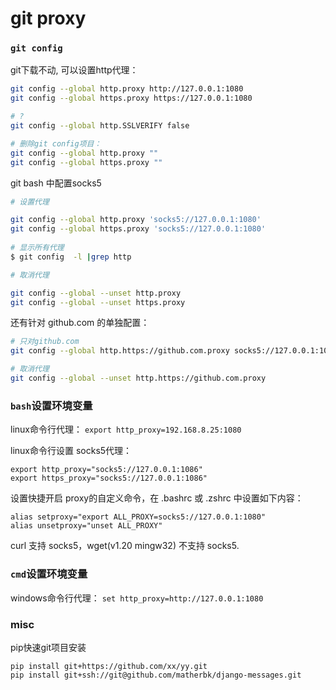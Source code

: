 # git proxy

### `git config`

git下载不动, 可以设置http代理：
``` bash
git config --global http.proxy http://127.0.0.1:1080
git config --global https.proxy https://127.0.0.1:1080

# ?
git config --global http.SSLVERIFY false

# 删除git config项目：
git config --global http.proxy ""
git config --global https.proxy ""
```

git bash 中配置socks5
``` bash
# 设置代理

git config --global http.proxy 'socks5://127.0.0.1:1080'
git config --global https.proxy 'socks5://127.0.0.1:1080'
 
# 显示所有代理 
$ git config  -l |grep http

# 取消代理

git config --global --unset http.proxy
git config --global --unset https.proxy
```

还有针对 github.com 的单独配置：
``` bash
# 只对github.com
git config --global http.https://github.com.proxy socks5://127.0.0.1:1080

# 取消代理
git config --global --unset http.https://github.com.proxy
```


### `bash`设置环境变量

linux命令行代理：
`export http_proxy=192.168.8.25:1080`

linux命令行设置 socks5代理：
```
export http_proxy="socks5://127.0.0.1:1086"
export https_proxy="socks5://127.0.0.1:1086"
```

设置快捷开启 proxy的自定义命令，在 .bashrc 或 .zshrc 中设置如下内容：
```
alias setproxy="export ALL_PROXY=socks5://127.0.0.1:1080"
alias unsetproxy="unset ALL_PROXY"
```


curl 支持 socks5，wget(v1.20 mingw32) 不支持 socks5.

### `cmd`设置环境变量
windows命令行代理：
`set http_proxy=http://127.0.0.1:1080`

### misc
 pip快速git项目安装
```
pip install git+https://github.com/xx/yy.git
pip install git+ssh://git@github.com/matherbk/django-messages.git

```